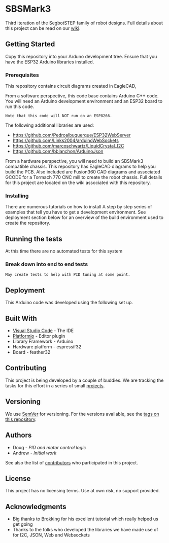 # SBSMark3
Third iteration of the SegbotSTEP family of robot designs. Full details about this project 
can be read on our [wiki](https://github.com/va3wam/SBSMark3/wiki).

## Getting Started

Copy this repository into your Arduno development tree. Ensure that you have the ESP32
Arduino libraries installed.

### Prerequisites

This repository contains circuit diagrams created in EagleCAD,  

From a software perspective, this code base contains Arduino C++ code. You will need
an Arduino development environment and an ESP32 board to run this code. 

```
Note that this code will NOT run on an ESP8266. 
```

The following additional libraries are used:
* https://github.com/Pedroalbuquerque/ESP32WebServer
* https://github.com/Links2004/arduinoWebSockets
* https://github.com/marcoschwartz/LiquidCrystal_I2C
* https://github.com/bblanchon/ArduinoJson

From a hardware perspective, you will need to build an SBSMark3 compatible chassis. This
repository has EagleCAD diagrams to help you build the PCB. Also included are Fusion360 
CAD diagrams and associated GCODE for a Tormach 770 CNC mill to create the robot chassis. 
Full details for this project are located on the wiki associated with this repository.


### Installing

There are numerous tutorials on how to install A step by step series of examples that tell 
you have to get a development environment. See deployment section below for an overview
of the build environment used to create the repository. 


## Running the tests

At this time there are no automated tests for this system

### Break down into end to end tests

```
May create tests to help with PID tuning at some point.

```

## Deployment

This Arduino code was developed using the following set up.

## Built With

* [Visual Studio Code](https://code.visualstudio.com/) - The IDE
* [Platformio](https://platformio.org/) - Editor plugin
* Library Framework - Arduino
* Hardware platform - espressif32
* Board - feather32 

## Contributing

This project is being developed by a couple of buddies. We are tracking the tasks for this
effort in a series of small [projects](https://github.com/va3wam/SBSMark3/projects).

## Versioning

We use [SemVer](http://semver.org/) for versioning. For the versions available, see the [tags on this repository](https://github.com/va3wam/SBSMark3/branches/all). 

## Authors

* Doug - *PID and motor control logic*
* Andrew - *Initial work* 

See also the list of [contributors](https://github.com/va3wam/SBSMark3/graphs/contributors) who participated in this project.

## License

This project has no licensing terms. Use at own risk, no support provided. 

## Acknowledgments

* Big thanks to [Brokking](http://www.brokking.net/yabr_main.html) for his excellent tutorial which really helped us get going
* Thanks to the folks who developed the libraries we have made use of for I2C, JSON, Web and Websockets


